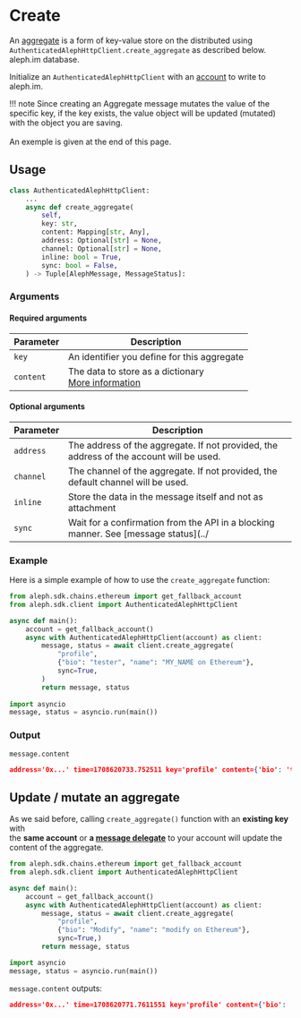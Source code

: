 # Create

An [aggregate](../../../protocol/object-types/aggregates.md) is a form of key-value store on the distributed  using `AuthenticatedAlephHttpClient.create_aggregate` as described below.
aleph.im database.

Initialize an `AuthenticatedAlephHttpClient` with an [account](../accounts.md) to write to aleph.im.

!!! note
    Since creating an Aggregate message mutates the value of the specific key,
    if the key exists, the value object will be updated (mutated) with the object you are saving. <br>
    <br> An exemple is given at the end of this page.

## Usage

```python
class AuthenticatedAlephHttpClient:
    ...
    async def create_aggregate(
        self,
        key: str,
        content: Mapping[str, Any],
        address: Optional[str] = None,
        channel: Optional[str] = None,
        inline: bool = True,
        sync: bool = False,
    ) -> Tuple[AlephMessage, MessageStatus]:
```

### Arguments

#### Required arguments

| Parameter | Description                                                                                                           |
|-----------|-----------------------------------------------------------------------------------------------------------------------|
| `key`     | An identifier you define for this aggregate                                                                           |
| `content` | The data to store as a dictionary<br> [More information](../../../protocol/object-types/aggregates.md#content-format) |

#### Optional arguments

| Parameter | Description                                                                             |
|-----------|-----------------------------------------------------------------------------------------|
| `address` | The address of the aggregate. If not provided, the address of the account will be used. |
| `channel` | The channel of the aggregate. If not provided, the default channel will be used.        |
| `inline`  | Store the data in the message itself and not as attachment                              |
| `sync`    | Wait for a confirmation from the API in a blocking manner. See [message status](../     |


### Example

Here is a simple example of how to use the `create_aggregate` function:

```python
from aleph.sdk.chains.ethereum import get_fallback_account
from aleph.sdk.client import AuthenticatedAlephHttpClient

async def main():
    account = get_fallback_account()
    async with AuthenticatedAlephHttpClient(account) as client:
        message, status = await client.create_aggregate(
            "profile",
            {"bio": "tester", "name": "MY_NAME on Ethereum"},
            sync=True,
        )
        return message, status
        
import asyncio
message, status = asyncio.run(main())
```

### Output

`message.content`
```json
address='0x...' time=1708620733.752511 key='profile' content={'bio': 'tester', 'name': 'MY_NAME on Ethereum'}
```

## Update / mutate an aggregate

As we said before, calling `create_aggregate()` function with an **existing key** with<br>the **same account** or **a [message delegate](./delegate.md)** to your account will update the content of the aggregate.

```python
from aleph.sdk.chains.ethereum import get_fallback_account
from aleph.sdk.client import AuthenticatedAlephHttpClient

async def main():
    account = get_fallback_account()
    async with AuthenticatedAlephHttpClient(account) as client:
        message, status = await client.create_aggregate(
            "profile",
            {"bio": "Modify", "name": "modify on Ethereum"},
            sync=True,)
        return message, status

import asyncio
message, status = asyncio.run(main())
```

`message.content`
outputs:

```json
address='0x...' time=1708620771.7611551 key='profile' content={'bio': 'Modify', 'name': 'modify on Ethereum'}
```